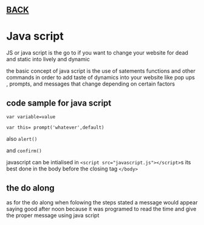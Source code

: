 
## **[BACK](https://bashar48.github.io/Learning-Journal/)**

# **Java script** 



JS or java script is the go to if you want to change your website for dead and static into lively and dynamic


the basic concept of java script is the use of satements functions and other commands in order to add taste of dynamics into your website like pop ups , prompts, and messages that change depending on certain factors


## code sample for java script

`var variable=value`

`var this= prompt('whatever',default)`

also
`alert()`

and `confirm()`

 javascript can be intialised in `<script src="javascript.js"></script>`s
 its best done in the body before the closing tag `</body>`


 ## the do along
 as for the do along when folowing the steps stated a message would appear saying good after noon
 because it was programed to read the time and give the proper message using java script